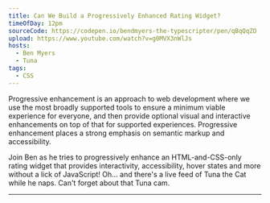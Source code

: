 ```yaml
---
title: Can We Build a Progressively Enhanced Rating Widget?
timeOfDay: 12pm
sourceCode: https://codepen.io/bendmyers-the-typescripter/pen/qBqQqZO
upload: https://www.youtube.com/watch?v=g0MVX3nWlJs
hosts:
  - Ben Myers
  - Tuna
tags:
  - CSS
---
```


Progressive enhancement is an approach to web development where we use the most broadly supported tools to ensure a minimum viable experience for everyone, and then provide optional visual and interactive enhancements on top of that for supported experiences. Progressive enhancement places a strong emphasis on semantic markup and accessibility.

Join Ben as he tries to progressively enhance an HTML-and-CSS-only rating widget that provides interactivity, accessibility, hover states and more without a lick of JavaScript! Oh… and there's a live feed of Tuna the Cat while he naps. Can't forget about that Tuna cam.

----